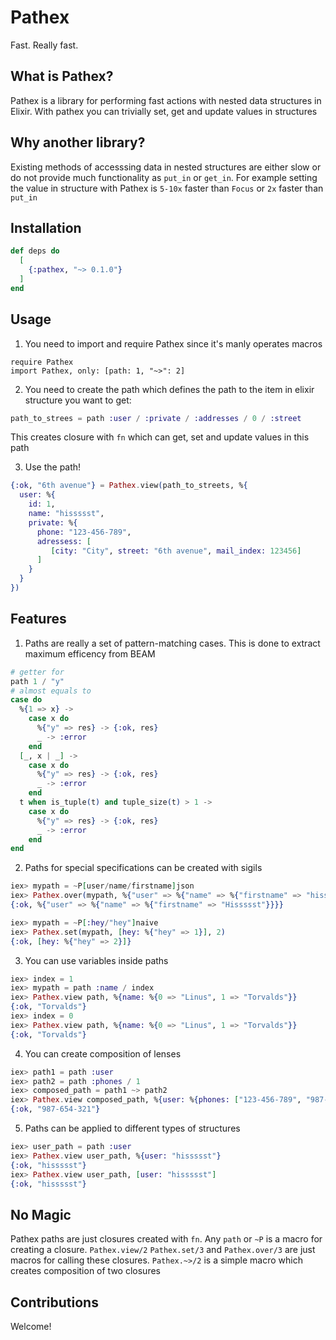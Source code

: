 # Pathex

Fast. Really fast.

## What is Pathex?

Pathex is a library for performing fast actions with nested data structures in Elixir. With pathex you can trivially set, get and update values in structures

## Why another library?

Existing methods of accesssing data in nested structures are either slow or do not provide much functionality as `put_in` or `get_in`. For example setting the value in structure with Pathex is `5-10x` faster than `Focus` or `2x` faster than `put_in`

## Installation

```elixir
def deps do
  [
    {:pathex, "~> 0.1.0"}
  ]
end
```

## Usage

1. You need to import and require Pathex since it's manly operates macros
```
require Pathex
import Pathex, only: [path: 1, "~>": 2]
```

2. You need to create the path which defines the path to the item in elixir structure you want to get:
```elixir
path_to_strees = path :user / :private / :addresses / 0 / :street
```
This creates closure with `fn` which can get, set and update values in this path

3. Use the path!
```elixir
{:ok, "6th avenue"} = Pathex.view(path_to_streets, %{
  user: %{
    id: 1,
    name: "hissssst",
    private: %{
      phone: "123-456-789",
      adressess: [
         [city: "City", street: "6th avenue", mail_index: 123456]
      ]
    }
  }
})
```

## Features

1. Paths are really a set of pattern-matching cases. This is done to extract maximum efficency from BEAM
```elixir
# getter for
path 1 / "y"
# almost equals to
case do
  %{1 => x} ->
    case x do
      %{"y" => res} -> {:ok, res}
      _ -> :error
    end
  [_, x | _] ->
    case x do
      %{"y" => res} -> {:ok, res}
      _ -> :error
    end  
  t when is_tuple(t) and tuple_size(t) > 1 ->
    case x do
      %{"y" => res} -> {:ok, res}
      _ -> :error
    end  
end
```
2. Paths for special specifications can be created with sigils
```elixir
iex> mypath = ~P[user/name/firstname]json
iex> Pathex.over(mypath, %{"user" => %{"name" => %{"firstname" => "hissssst"}}}, &String.capitalize/1)
{:ok, %{"user" => %{"name" => %{"firstname" => "Hissssst"}}}}
```
```elixir
iex> mypath = ~P[:hey/"hey"]naive
iex> Pathex.set(mypath, [hey: %{"hey" => 1}], 2)
{:ok, [hey: %{"hey" => 2}]}
```
3. You can use variables inside paths
```elixir
iex> index = 1
iex> mypath = path :name / index
iex> Pathex.view path, %{name: %{0 => "Linus", 1 => "Torvalds"}}
{:ok, "Torvalds"}
iex> index = 0
iex> Pathex.view path, %{name: %{0 => "Linus", 1 => "Torvalds"}}
{:ok, "Torvalds"}
```
4. You can create composition of lenses
```elixir
iex> path1 = path :user
iex> path2 = path :phones / 1
iex> composed_path = path1 ~> path2
iex> Pathex.view composed_path, %{user: %{phones: ["123-456-789", "987-654-321", "000-111-222"]}}
{:ok, "987-654-321"}
```
5. Paths can be applied to different types of structures
```elixir
iex> user_path = path :user
iex> Pathex.view user_path, %{user: "hissssst"}
{:ok, "hissssst"}
iex> Pathex.view user_path, [user: "hissssst"]
{:ok, "hissssst"}
```

## No Magic

Pathex paths are just closures created with `fn`. Any `path` or `~P` is a macro for creating a closure. `Pathex.view/2` `Pathex.set/3` and `Pathex.over/3` are just macros for calling these closures. `Pathex.~>/2` is a simple macro which creates composition of two closures

## Contributions

Welcome!
